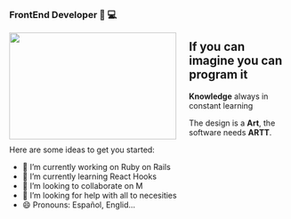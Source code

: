 ### FrontEnd Developer  🧑‍ 💻

<!--
**alexsk88/alexsk88** is a ✨ _special_ ✨ repository because its `README.md` (this file) appears on your GitHub profile.-->
<img src="https://miro.medium.com/max/1200/1*uHlx-j01g5ybkJ2d_8dtyQ.png" align="left" width="300px" height="192px"/>
<img align="left" width="0" height="192px" hspace="10"/>

## If you can imagine you can program it


**Knowledge** always in constant learning

The design is a **Art**, the software needs **ARTT**.

Here are some ideas to get you started:

- 🔭 I’m currently working on Ruby on Rails 
- 🌱 I’m currently learning React Hooks
- 👯 I’m looking to collaborate on M
- 🤔 I’m looking for help with all to necesities
- 😄 Pronouns: Español, Englid...
